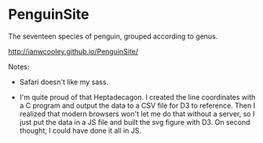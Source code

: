 # PenguinSite
The seventeen species of penguin, grouped according to genus.

http://ianwcooley.github.io/PenguinSite/

Notes:

* Safari doesn't like my sass.

* I'm quite proud of that Heptadecagon. I created the line coordinates with a C program and output the data to a 
CSV file for D3 to reference. Then I realized that modern browsers won't let me do that without a server, so I
just put the data in a JS file and built the svg figure with D3. On second thought, I could have done it all in JS.
